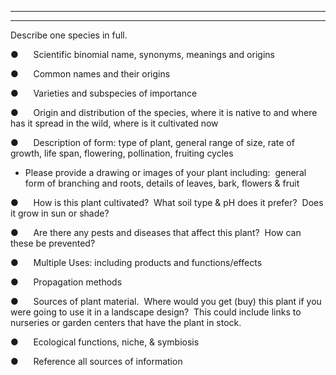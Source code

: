 
---

---
Describe one species in full.

●      Scientific binomial name, synonyms, meanings and origins

  
  

●      Common names and their origins

  
  

●      Varieties and subspecies of importance

  
  

●      Origin and distribution of the species, where it is native to and where has it spread in the wild, where is it cultivated now  
  

●      Description of form: type of plant, general range of size, rate of growth, life span, flowering, pollination, fruiting cycles



-   Please provide a drawing or images of your plant including:  general form of branching and roots, details of leaves, bark, flowers & fruit


●      How is this plant cultivated?  What soil type & pH does it prefer?  Does it grow in sun or shade?

  

●      Are there any pests and diseases that affect this plant?  How can these be prevented?

  
  

●      Multiple Uses: including products and functions/effects



●      Propagation methods

  
  
  

●      Sources of plant material.  Where would you get (buy) this plant if you were going to use it in a landscape design?  This could include links to nurseries or garden centers that have the plant in stock. 

  
  

●      Ecological functions, niche, & symbiosis

  
  
  
  

●      Reference all sources of information